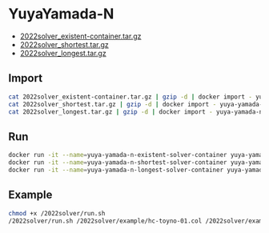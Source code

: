 # YuyaYamada-N

- [2022solver_existent-container.tar.gz](https://drive.google.com/file/d/1Lw7bwGOlxvQkv-_ybKJKgEbmj3wtBS-S/view?usp=sharing)
- [2022solver_shortest.tar.gz](https://drive.google.com/file/d/1nNZO2nQ3N1FNDrLxkoiWTPcAMZVUzrIg/view?usp=sharing)
- [2022solver_longest.tar.gz](https://drive.google.com/file/d/19jlSYX5ltf5PQx4Zv9OXIJJw13wOAmZS/view?usp=sharing)

## Import
```bash
cat 2022solver_existent-container.tar.gz | gzip -d | docker import - yuya-yamada-n-existent-solver:latest
cat 2022solver_shortest.tar.gz | gzip -d | docker import - yuya-yamada-n-shortest-solver:latest
cat 2022solver_longest.tar.gz | gzip -d | docker import - yuya-yamada-n-longest-solver:latest
```

## Run
```bash
docker run -it --name=yuya-yamada-n-existent-solver-container yuya-yamada-n-existent-solver /bin/bash
docker run -it --name=yuya-yamada-n-shortest-solver-container yuya-yamada-n-shortest-solver /bin/bash
docker run -it --name=yuya-yamada-n-longest-solver-container yuya-yamada-n-longest-solver /bin/bash
```

## Example
```bash
chmod +x /2022solver/run.sh
/2022solver/run.sh /2022solver/example/hc-toyno-01.col /2022solver/example/hc-toyno-01_01.dat
```